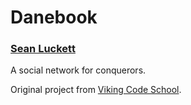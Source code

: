 Danebook
==================

### [Sean Luckett](https://github.com/SeanLuckett)

A social network for conquerors.

Original project from [Viking Code School](http://vikingcodeschool.com).
